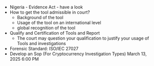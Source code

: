 - Nigeria - Evidence Act - have a look
- How to get the tool admissible in court?
    - Background of the tool
    - Usage of the tool on an international level
    - global recognition of the tool
- Qualify and Certification of Tools and Report
    - The court may question your qualification to justify your usage of Tools and investigations
- Forensic Standard: ISO/IEC 27027
- Develop an Sop (For Cryptocurrency Investigation Types) March 13, 2025 6:00 PM